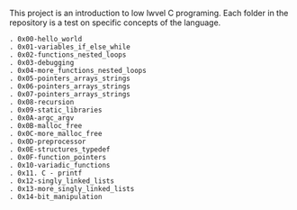 This project is an introduction to low lwvel C programing.
Each folder in the repository is a test on specific concepts of the language.

	. 0x00-hello_world
	. 0x01-variables_if_else_while
	. 0x02-functions_nested_loops
	. 0x03-debugging
	. 0x04-more_functions_nested_loops
	. 0x05-pointers_arrays_strings
	. 0x06-pointers_arrays_strings
	. 0x07-pointers_arrays_strings
	. 0x08-recursion
	. 0x09-static_libraries
	. 0x0A-argc_argv
	. 0x0B-malloc_free
	. 0x0C-more_malloc_free
	. 0x0D-preprocessor
	. 0x0E-structures_typedef
	. 0x0F-function_pointers
	. 0x10-variadic_functions
	. 0x11. C - printf
	. 0x12-singly_linked_lists
	. 0x13-more_singly_linked_lists
	. 0x14-bit_manipulation

